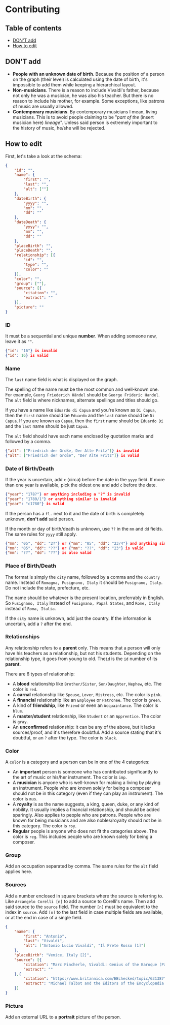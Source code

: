 # Contributing

## Table of contents
- [DON'T add](#dont-add)
- [How to edit](#how-to-edit)

## DON'T add
- **People with an unknown date of birth**. Because the position of a person on the graph (their level) is calculated using the date of birth, it's impossible to add them while keeping a hierarchical layout.
- **Non-musicians**. There is a reason to include Vivaldi's father, because not only he was a musician, he was also his teacher. But there is no reason to include his mother, for example. Some exceptions, like patrons of music are usually allowed.
- **Contemporary musicians**. By contemporary musicians I mean, living musicians. This is to avoid people claiming to be "*part of the* (insert musician here) *lineage*". Unless said person is extremely important to the history of music, he/she will be rejected.

## How to edit

First, let's take a look at the schema:

```json
{
	"id": "",
	"name": {
		"first": "",
		"last": "",
		"alt": [""]
	},
	"dateBirth": {
		"yyyy": "",
		"mm": "",
		"dd": ""
	},
	"dateDeath": {
		"yyyy": "",
		"mm": "",
		"dd": ""
	},
	"placeBirth": "",
	"placeDeath": "",
	"relationship": [{
		"id": "",
		"type": "",
		"color": ""
	}],
	"color": "",
	"group": [""],
	"source": [{
		"citation": "",
		"extract": ""
	}],
	"picture": ""
}
```

### ID
It must be a sequential and unique **number**. When adding someone new, leave it as `""`.

```json
{"id": "16"} is invalid
{"id": 16} is valid
```

### Name
The `last` name field is what is displayed on the graph.

The spelling of the name must be the most common and well-known one. For example, `Georg Friederich Händel` should be `George Frideric Handel`. The `alt` field is where nicknames, alternate spellings and titles should go.

If you have a name like `Eduardo di Capua` and you're known as `Di Capua`, then the `first` name should be `Eduardo` and the `last` name should be `Di Capua`. If you are known as `Capua`, then the `first` name should be `Eduardo Di` and the `last` name should be just `Capua`.

The `alt` field should have each name enclosed by quotation marks and followed by a comma.

```json
{"alt": ["Friedrich der Große, Der Alte Fritz"]} is invalid
{"alt": ["Friedrich der Große", "Der Alte Fritz"]} is valid
```

### Date of Birth/Death
If the year is uncertain, add `c` (circa) before the date in the `yyyy` field. If more than one year is available, pick the oldest one and add `c` before the date.

```json
{"year": "178?"} or anything including a "?" is invalid
{"year": "1780/1"} or anything similar is invalid
{"year": "c1780"} is valid
```

If the person has a `fl.` next to it and the date of birth is completely unknown, **don't add** said person.

If the month or day of birth/death is unknown, use `??` in the `mm` and `dd` fields. The same rules for `yyyy` still apply.

```json
{"mm": "05", "dd": "2?"} or {"mm": "05", "dd": "23/4"} and anything similar is invalid
{"mm": "05", "dd": "??"} or {"mm": "??", "dd": "23"} is valid
{"mm": "??", "dd": "??"} is also valid
```

### Place of Birth/Death

The format is simply the `city` name, followed by a comma and the `country` name. Instead of `Romagna, Fusignano, Italy` it should be `Fusignano, Italy`. Do not include the state, prefecture, etc.

The name should be whatever is the present location, preferrably in English. So `Fusignano, Italy` instead of `Fusignano, Papal States`, and `Rome, Italy` instead of `Roma, Italia`.

If the `city` name is unknown, add just the country. If the information is uncertain, add a `?` after the end.

### Relationships

Any relationship refers to a **parent** only. This means that a person will only have his teachers as a relationship, but not his students. Depending on the relationship type, it goes from young to old. The`id` is the `id` number of its **parent**.

There are 6 types of relationship:
- A **blood** relationship like `Brother/Sister`, `Son/Daughter`, `Nephew`, etc. The color is `red`.
- A **carnal** relationship like `Spouse`, `Lover`, `Mistress`, etc. The color is `pink`.
- A **financial** relationship like an `Employee` or `Patronee`. The color is `green`.
- A kind of **friendship**, like `Friend` or even an `Acquaintance`. The color is `blue`.
- A **master/student** relationship, like `Student` or an `Apprentice`. The color is `gray`.
- An **unconfirmed** relationship: it can be any of the above, but it lacks sources/proof, and it's therefore doubtful. Add a source stating that it's doubtful, or an `?` after the type. The color is `black`.

### Color

A `color` is a category and a person can be in one of the 4 categories:

- An **important** person is someone who has contributed significantly to the art of music or his/her instrument. The color is `imp`.
- A **musician** is anyone who is well-known for making a living by playing an instrument. People who are known solely for being a composer should not be in this category (even if they can play an instrument). The color is `mus`.
- A **royalty** is as the name suggests, a king, queen, duke, or any kind of nobility. It usually implies a financial relationship, and should be added sparingly. Also applies to people who are patrons. People who are known for being musicians and are also nobles/royalty should not be in this category. The color is `roy`.
- **Regular** people is anyone who does not fit the categories above. The color is `reg`. This includes people who are known solely for being a composer.

### Group

Add an occupation separated by comma. The same rules for the `alt` field applies here.

### Sources

Add a number enclosed in square brackets where the source is referring to. Like `Arcangelo Corelli [n]` to add a source to Corelli's name. Then add said source to the `source` field. The number `[n]` must be equivalent to the index in `source`. Add `[n]` to the last field in case multiple fields are available, or at the end in case of a single field.

```json
{
	"name": {
		"first": "Antonio",
		"last": "Vivaldi",
		"alt": ["Antonio Lucio Vivaldi", "Il Prete Rosso [1]"]
	},
	"placeBirth": "Venice, Italy [2]",
	"source": [{
		"citation": "Marc Pincherle, Vivaldi: Genius of the Baroque (Paris: W. W. Norton & Company, Inc., 1957), 16",
		"extract": ""
	},{
		"citation": "https://www.britannica.com/EBchecked/topic/631387",
		"extract": "Michael Talbot and the Editors of the Encyclopædia Britannica, Antonio Vivaldi"
	}]
}
```

### Picture

Add an external URL to a **portrait** picture of the person.